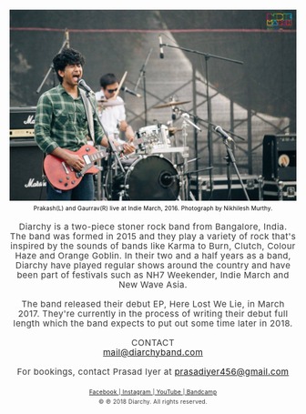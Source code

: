 <html>
<head>
<style type="text/css"> 

body{
	margin:0;
	padding:0;
	background-color: #FFFFFF;
	font-family: sans-serif;
}

.middlej {font-size: 12px; color:#393939; letter-spacing:0.03em; line-height:40px;}
.middlee {font-size: 15px; color:#393939; letter-spacing:0.03em; line-height:15px;}
.small {font-size: 10px; color:#393939; letter-spacing:0.03em; line-height:13px;}
</style>
</head>
<body>
<center>
<br>
<img src="diarchyband.jpg" width="720"/>
<br>
<SPAN
style="font-size:10px; color:#000; line-height:10px; letter-spacing:0.02em"> Prakash(L) and Gaurrav(R) live at Indie March, 2016. Photograph by Nikhilesh Murthy.</SPAN>
<br>
<br>
<SPAN class="middlee">Diarchy is a two-piece stoner rock band from Bangalore, India. The band was formed in 2015 and they play a variety of rock that's inspired by the sounds of bands like Karma to Burn, Clutch, Colour Haze and Orange Goblin. In their two and a half years as a band, Diarchy have played regular shows around the country and have been part of festivals such as NH7 Weekender, Indie March and New Wave Asia.
<br>
<br>
The band released their debut EP, Here Lost We Lie, in March 2017. They're currently in the process of writing their debut full length which the band expects to put out some time later in 2018.</SPAN>
<br>
<br>
<SPAN class="middlee">CONTACT</SPAN>
<br>
<SPAN class="middlee"><a href="mailto:mail@diarchyband.com">mail@diarchyband.com</a></SPAN>
<br>
<br>
<SPAN class="middlee" width= "500">For bookings, contact Prasad Iyer at <a href="mailto:prasadiyer456@gmail.com">prasadiyer456@gmail.com</a></SPAN>
<br>
<br>
<SPAN class="small"><a href="https://www.facebook.com/diarchyband"> Facebook </a>|<a href="instagram.com/diarchyband"> Instagram </a>|<a href="https://www.youtube.com/diarchyduo"> YouTube </a>|<a href="https://diarchy.bandcamp.com/"> Bandcamp </a></SPAN><br>
<SPAN class="small">© ℗ 2018 Diarchy. All rights reserved.</SPAN>
</center>
</body>
</html>
